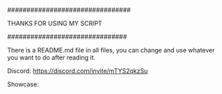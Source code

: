 ################################

THANKS FOR USING MY SCRIPT

###############################

There is a README.md file in all files, you can change and use whatever you want to do after reading it.

Discord: https://discord.com/invite/mTYS2qkzSu

Showcase: 
